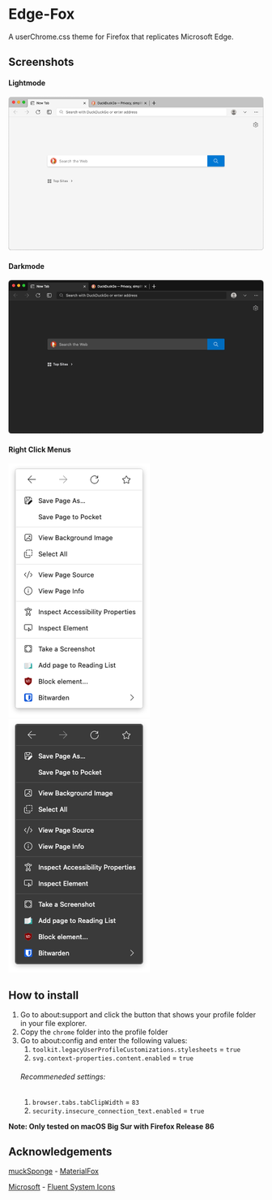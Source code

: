 # Edge-Fox
A userChrome.css theme for Firefox that replicates Microsoft Edge.

## Screenshots

#### Lightmode
![screenshot-light](screenshots/screenshot-light.png)

#### Darkmode
![screenshot-dark](screenshots/screenshot-dark.png)

#### Right Click Menus
![rightclick-light](screenshots/rightclick-light.png)
![rightclick-dark](screenshots/rightclick-dark.png)


## How to install

1. Go to about:support and click the button that shows your profile folder in your file explorer.
2. Copy the `chrome` folder into the profile folder
3. Go to about:config and enter the following values:
   1. `toolkit.legacyUserProfileCustomizations.stylesheets` = `true`
   2. `svg.context-properties.content.enabled` = `true`
   ###### Recommeneded settings:
   1. `browser.tabs.tabClipWidth` = `83`
   2. `security.insecure_connection_text.enabled` = `true`

**Note: Only tested on macOS Big Sur with Firefox Release 86**

## Acknowledgements
[muckSponge](https://github.com/muckSponge) - [MaterialFox](https://github.com/muckSponge/MaterialFox)

[Microsoft](https://github.com/microsoft) - [Fluent System Icons](https://github.com/microsoft/fluentui-system-icons)
